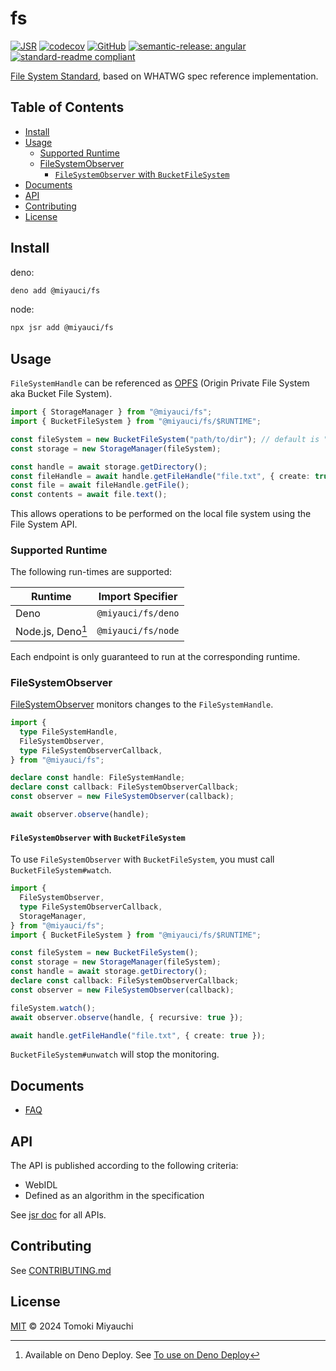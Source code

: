 # fs

[![JSR](https://jsr.io/badges/@miyauci/fs)](https://jsr.io/@miyauci/fs)
[![codecov](https://codecov.io/gh/TomokiMiyauci/fs/graph/badge.svg?token=KJNNOLNBOD)](https://codecov.io/gh/TomokiMiyauci/fs)
[![GitHub](https://img.shields.io/github/license/TomokiMiyauci/fs)](https://github.com/TomokiMiyauci/fs/blob/main/LICENSE)
[![semantic-release: angular](https://img.shields.io/badge/semantic--release-angular-e10079?logo=semantic-release)](https://github.com/semantic-release/semantic-release)
[![standard-readme compliant](https://img.shields.io/badge/readme%20style-standard-brightgreen.svg)](https://github.com/RichardLitt/standard-readme)

[File System Standard](https://whatpr.org/fs/165.html), based on WHATWG spec
reference implementation.

## Table of Contents <!-- omit in toc -->

- [Install](#install)
- [Usage](#usage)
  - [Supported Runtime](#supported-runtime)
  - [FileSystemObserver](#filesystemobserver)
    - [`FileSystemObserver` with `BucketFileSystem`](#filesystemobserver-with-bucketfilesystem)
- [Documents](#documents)
- [API](#api)
- [Contributing](#contributing)
- [License](#license)

## Install

deno:

```bash
deno add @miyauci/fs
```

node:

```bash
npx jsr add @miyauci/fs
```

## Usage

`FileSystemHandle` can be referenced as
[OPFS](https://developer.mozilla.org/en-US/docs/Web/API/File_System_API/Origin_private_file_system)
(Origin Private File System aka Bucket File System).

```ts
import { StorageManager } from "@miyauci/fs";
import { BucketFileSystem } from "@miyauci/fs/$RUNTIME";

const fileSystem = new BucketFileSystem("path/to/dir"); // default is "."
const storage = new StorageManager(fileSystem);

const handle = await storage.getDirectory();
const fileHandle = await handle.getFileHandle("file.txt", { create: true });
const file = await fileHandle.getFile();
const contents = await file.text();
```

This allows operations to be performed on the local file system using the File
System API.

### Supported Runtime

The following run-times are supported:

| Runtime           | Import Specifier   |
| ----------------- | ------------------ |
| Deno              | `@miyauci/fs/deno` |
| Node.js, Deno[^1] | `@miyauci/fs/node` |

[^1]: Available on Deno Deploy. See
    [To use on Deno Deploy](./docs/faq.md#to-use-on-deno-deploy)

Each endpoint is only guaranteed to run at the corresponding runtime.

### FileSystemObserver

[FileSystemObserver](https://whatpr.org/fs/165.html#api-filesystemobserver)
monitors changes to the `FileSystemHandle`.

```ts
import {
  type FileSystemHandle,
  FileSystemObserver,
  type FileSystemObserverCallback,
} from "@miyauci/fs";

declare const handle: FileSystemHandle;
declare const callback: FileSystemObserverCallback;
const observer = new FileSystemObserver(callback);

await observer.observe(handle);
```

#### `FileSystemObserver` with `BucketFileSystem`

To use `FileSystemObserver` with `BucketFileSystem`, you must call
`BucketFileSystem#watch`.

```ts
import {
  FileSystemObserver,
  type FileSystemObserverCallback,
  StorageManager,
} from "@miyauci/fs";
import { BucketFileSystem } from "@miyauci/fs/$RUNTIME";

const fileSystem = new BucketFileSystem();
const storage = new StorageManager(fileSystem);
const handle = await storage.getDirectory();
declare const callback: FileSystemObserverCallback;
const observer = new FileSystemObserver(callback);

fileSystem.watch();
await observer.observe(handle, { recursive: true });

await handle.getFileHandle("file.txt", { create: true });
```

`BucketFileSystem#unwatch` will stop the monitoring.

## Documents

- [FAQ](./docs/faq.md)

## API

The API is published according to the following criteria:

- WebIDL
- Defined as an algorithm in the specification

See [jsr doc](https://jsr.io/@miyauci/fs) for all APIs.

## Contributing

See [CONTRIBUTING.md](CONTRIBUTING.md)

## License

[MIT](LICENSE) © 2024 Tomoki Miyauchi
